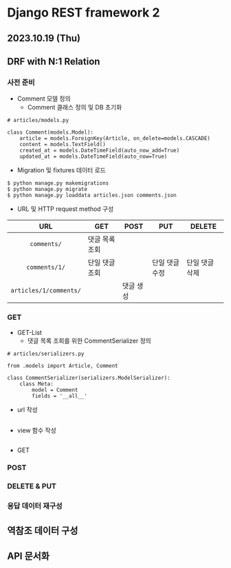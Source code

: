 # Django REST framework 2

2023.10.19 (Thu)
-----
## DRF with N:1 Relation
### 사전 준비
- Comment 모델 정의
  - Comment 클래스 정의 및 DB 초기화
```
# articles/models.py

class Comment(models.Model):
    article = models.ForeignKey(Article, on_delete=models.CASCADE)
    content = models.TextField()
    created_at = models.DateTimeField(auto_now_add=True)
    updated_at = models.DateTimeField(auto_now=True)
```
  - Migration 및 fixtures 데이터 로드
```
$ python manage.py makemigrations
$ python manage.py migrate
$ python manage.py loaddata articles.json comments.json
```
- URL 및 HTTP request method 구성

|URL|GET|POST|PUT|DELETE|
|:---:|---|---|---|---|
|`comments/`|댓글 목록 조회||||
|`comments/1/`|단일 댓글 조회||단일 댓글 수정|단일 댓글 삭제|
|`articles/1/comments/`||댓글 생성|||


### GET
- GET-List
  - 댓글 목록 조회를 위한 CommentSerializer 정의
```
# articles/serializers.py

from .models import Article, Comment

class CommentSerializer(serializers.ModelSerializer):
    class Meta:
        model = Comment
        fields = '__all__'
```
  - url 작성

```
```
  - view 함수 작성
```
```
  - GET  
### POST
### DELETE & PUT
### 응답 데이터 재구성
## 역참조 데이터 구성

## API 문서화